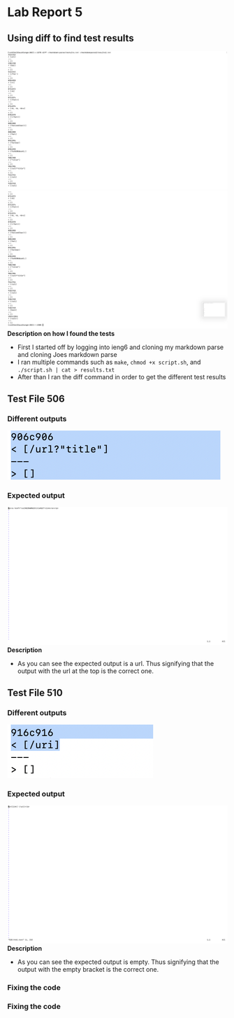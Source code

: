 # Lab Report 5
## Using diff to find test results
![Image](Right1.png) 
![Image](Right2.png) 
**Description on how I found the tests** 
- First I started off by logging into ieng6 and cloning my markdown parse and cloning Joes markdown parse
- I ran multiple commands such as `make`, `chmod +x script.sh`, and `./script.sh | cat > results.txt`
- After than I ran the diff command in order to get the different test results

## Test File 506
### Different outputs
![Image](T.png) 
### Expected output
![Image](Realexpected.png) 
**Description** 
- As you can see the expected output is a url. Thus signifying that the output with the url at the top is the correct one.

## Test File 510
### Different outputs
![Image](T1.png) 
### Expected output
![Image](Realexpected1.png) 
**Description** 
- As you can see the expected output is empty. Thus signifying that the output with the empty bracket is the correct one.

### Fixing the code

### Fixing the code
